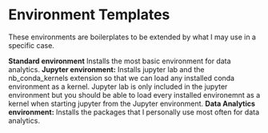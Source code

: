 # Environment Templates
These environments are boilerplates to be extended by what I may use in a specific case.

**Standard environment** Installs the most basic environment for data analytics.
**Jupyter environment:** Installs jupyter lab and the nb_conda_kernels extension so that we can load any installed conda environment as a kernel. Jupyter lab is only included in the jupyter environment but you should be able to load every installed environemnt as a kernel when starting jupyter from the Jupyter environment.
**Data Analytics environment:** Installs the packages that I personally use most often for data analytics.
